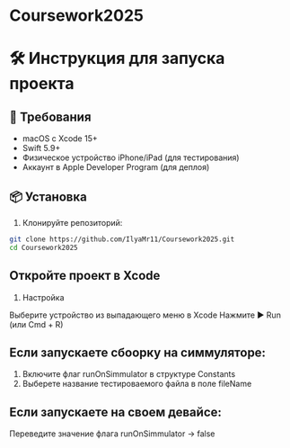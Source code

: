 # Coursework2025
# 🛠️ Инструкция для запуска проекта

## 📌 Требования
- macOS с Xcode 15+
- Swift 5.9+
- Физическое устройство iPhone/iPad (для тестирования)
- Аккаунт в Apple Developer Program (для деплоя)

## 📦 Установка
1. Клонируйте репозиторий:
```bash
git clone https://github.com/IlyaMr11/Coursework2025.git 
cd Coursework2025
```

## Откройте проект в Xcode
1. Настройка

Выберите устройство из выпадающего меню в Xcode
Нажмите ▶️ Run (или Cmd + R)

## Если запускаете сбоорку на симмуляторе:
1) Включите флаг runOnSimmulator в структуре Constants
2) Выберете название тестироваемого файла в поле fileName

## Если запускаете на своем девайсе:
Переведите значение флага runOnSimmulator -> false
